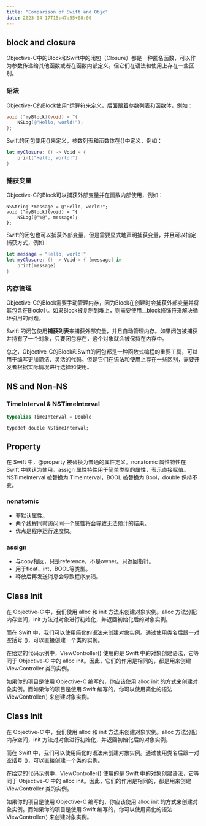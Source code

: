```yaml
---
title: "Comparison of Swift and Objc"
date: 2023-04-17T15:47:55+08:00
---
```


## block and closure

Objective-C中的Block和Swift中的闭包（Closure）都是一种匿名函数，可以作为参数传递给其他函数或者在函数内部定义。但它们在语法和使用上存在一些区别。

### 语法

Objective-C的Block使用^运算符来定义，后面跟着参数列表和函数体，例如：

```objectivec
void (^myBlock)(void) = ^{
    NSLog(@"Hello, world!");
};
```

Swift的闭包使用{}来定义，参数列表和函数体在{}中定义，例如：

```swift
let myClosure: () -> Void = {
    print("Hello, world!")
}
```

### 捕获变量

Objective-C的Block可以捕获外部变量并在函数内部使用，例如：

```objc
NSString *message = @"Hello, world!";
void (^myBlock)(void) = ^{
    NSLog(@"%@", message);
};
```

Swift的闭包也可以捕获外部变量，但是需要显式地声明捕获变量，并且可以指定捕获方式，例如：

```swift
let message = "Hello, world!"
let myClosure: () -> Void = { [message] in
    print(message)
}
```

### 内存管理

Objective-C的Block需要手动管理内存，因为Block在创建时会捕获外部变量并将其包含在Block中。如果Block被复制到堆上，则需要使用__block修饰符来解决循环引用的问题。

Swift 的闭包使用**捕获列表**来捕获外部变量，并且自动管理内存。如果闭包被捕获并持有了一个对象，只要闭包存在，这个对象就会被保持在内存中。

总之，Objective-C的Block和Swift的闭包都是一种函数式编程的重要工具，可以用于编写更加简洁、灵活的代码。但是它们在语法和使用上存在一些区别，需要开发者根据实际情况进行选择和使用。

## NS and Non-NS

### TimeInterval & NSTimeInterval

```swift
typealias TimeInterval = Double
```

```objc
typedef double NSTimeInterval;
```

## Property

在 Swift 中，@property 被替换为普通的属性定义。nonatomic 属性特性在 Swift 中默认为使用。assign 属性特性用于简单类型的属性，表示直接赋值。NSTimeInterval 被替换为 TimeInterval，BOOL 被替换为 Bool，double 保持不变。

### nonatomic

* 非默认属性。
* 两个线程同时访问同一个属性将会导致无法预计的结果。
* 优点是程序运行速度快。

### assign

* 与copy相反，只是reference，不是owner。只返回指针。
* 用于float、int、BOOL等类型。
* 释放后再发送消息会导致程序崩溃。

## Class Init

在 Objective-C 中，我们使用 alloc 和 init 方法来创建对象实例。alloc 方法分配内存空间，init 方法对对象进行初始化，并返回初始化后的对象实例。

而在 Swift 中，我们可以使用简化的语法来创建对象实例。通过使用类名后跟一对空括号 ()，可以直接创建一个类的实例。

在给定的代码示例中，ViewController() 使用的是 Swift 中的对象创建语法，它等同于 Objective-C 中的 alloc init。因此，它们的作用是相同的，都是用来创建 ViewController 类的实例。

如果你的项目是使用 Objective-C 编写的，你应该使用 alloc init 的方式来创建对象实例。而如果你的项目是使用 Swift 编写的，你可以使用简化的语法 ViewController() 来创建对象实例。

## Class Init

在 Objective-C 中，我们使用 alloc 和 init 方法来创建对象实例。alloc 方法分配内存空间，init 方法对对象进行初始化，并返回初始化后的对象实例。

而在 Swift 中，我们可以使用简化的语法来创建对象实例。通过使用类名后跟一对空括号 ()，可以直接创建一个类的实例。

在给定的代码示例中，ViewController() 使用的是 Swift 中的对象创建语法，它等同于 Objective-C 中的 alloc init。因此，它们的作用是相同的，都是用来创建 ViewController 类的实例。

如果你的项目是使用 Objective-C 编写的，你应该使用 alloc init 的方式来创建对象实例。而如果你的项目是使用 Swift 编写的，你可以使用简化的语法 ViewController() 来创建对象实例。
